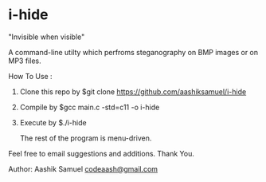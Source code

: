 # i-hide
"Invisible when visible"

A command-line utilty which perfroms steganography on BMP images or on MP3 files.


How To Use :

1) Clone this repo by 
    $git clone https://github.com/aashiksamuel/i-hide
2) Compile by
    $gcc main.c -std=c11 -o i-hide
3) Execute by
    $./i-hide

    The rest of the program is menu-driven.


Feel free to email suggestions and additions.
Thank You.


Author:
    Aashik Samuel
    codeaash@gmail.com
